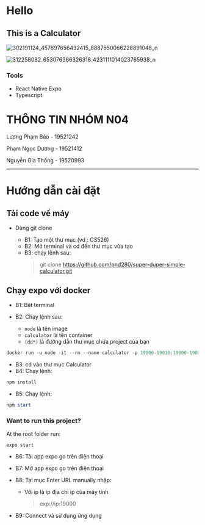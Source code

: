 # Hello

## This is a Calculator

![302191124_457697656432415_8887550066228891048_n](https://user-images.githubusercontent.com/54329318/198949135-db579fd8-30d2-4278-aab8-44d85b2444eb.png)

![312258082_653076366326316_4231111014023765938_n](https://user-images.githubusercontent.com/54329318/198949159-914cf967-9307-44cc-8d90-42e3722a479f.png)


### Tools
- React Native Expo
- Typescript

# THÔNG TIN NHÓM N04

Lương Phạm Bảo - 19521242

Phạm Ngọc Dương - 19521412

Nguyễn Gia Thống - 19520993

-----


# Hướng dẫn cài đặt

## Tải code về máy

- Dùng git clone

  - B1: Tạo một thư mục (vd : CS526)
  - B2: Mở terminal và cd đến thư mục vừa tạo
  - B3: chạy lệnh sau:
    > git clone https://github.com/pnd280/super-duper-simple-calculator.git


## Chạy expo với docker

- B1: Bật terminal
- B2: Chạy lệnh sau:

  - `node` là tên image
  - `calculator` là tên container
  - `(dd*)` là đường dẫn thư mục chứa project của bạn

```powershell
docker run -u node -it --rm --name calculator -p 19000-19010:19000-19010 -v (dd\*):/current -w /current node:16-slim bash
```

- B3: cd vào thư mục Calculator
- B4: Chạy lệnh:

```powershell
npm install
```

- B5: Chạy lệnh:

```powershell
npm start
```
### Want to run this project?
At the root folder run:
```
expo start
```
- B6: Tải app expo go trên điện thoại
- B7: Mở app expo go trên điện thoại
- B8: Tại mục Enter URL manually nhập:

  - Với ip là ip địa chỉ ip của máy tính
    > exp://ip:19000

- B9: Connect và sử dụng ứng dụng

